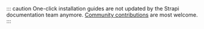 ::: caution
One-click installation guides are not updated by the Strapi documentation team anymore. [Community contributions](https://github.com/strapi/documentation/blob/main/CONTRIBUTING.md) are most welcome.
:::

